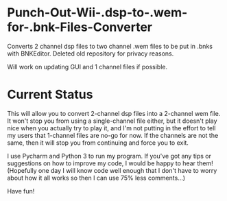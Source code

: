 # Punch-Out-Wii-.dsp-to-.wem-for-.bnk-Files-Converter
Converts 2 channel dsp files to two channel .wem files to be put in .bnks with BNKEditor. Deleted old repository for privacy reasons. 

Will work on updating GUI and 1 channel files if possible.

# Current Status
This will allow you to convert 2-channel dsp files into a 2-channel wem file. It won't stop you from using a single-channel file either, but it doesn't play nice when you actually try to play it, and I'm not putting in the effort to tell my users that 1-channel files are no-go for now. If the channels are not the same, then it will stop you from continuing and force you to exit.

I use Pycharm and Python 3 to run my program. If you've got any tips or suggestions on how to improve my code, I would be happy to hear them! (Hopefully one day I will know code well enough that I don't have to worry about how it all works so then I can use 75% less comments...)

Have fun!
